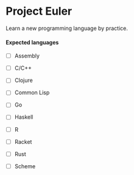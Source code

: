 Project Euler
=============

Learn a new programming language by practice.

#### Expected languages
- [ ] Assembly
- [ ] C/C++
- [ ] Clojure
- [ ] Common Lisp
- [ ] Go
- [ ] Haskell
- [ ] R
- [ ] Racket
- [ ] Rust
- [ ] Scheme

